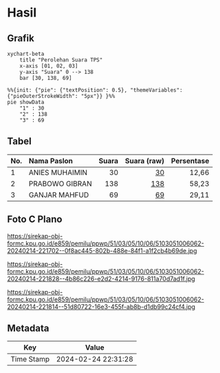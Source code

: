 # Hasil

## Grafik

```mermaid
xychart-beta
    title "Perolehan Suara TPS"
    x-axis [01, 02, 03]
    y-axis "Suara" 0 --> 138
    bar [30, 138, 69]
```

```mermaid
%%{init: {"pie": {"textPosition": 0.5}, "themeVariables": {"pieOuterStrokeWidth": "5px"}} }%%
pie showData
    "1" : 30
    "2" : 138
    "3" : 69
```

## Tabel

| No. | Nama Paslon    | Suara | Suara (raw) | Persentase |
|:--- |:-------------- | -----:| -----------:| ----------:|
| 1   | ANIES MUHAIMIN | 30    | [30][p-1]   | 12,66      |
| 2   | PRABOWO GIBRAN | 138   | [138][p-2]  | 58,23      |
| 3   | GANJAR MAHFUD  | 69    | [69][p-3]   | 29,11      |


[p-1]: https://github.com/gigit-pemilu/pemilu-2024-51-bali/blob/main/pilpres/hitung-suara/sub/51-bali/sub/03-badung/sub/05-kuta-selatan/sub/1006-jimbaran/sub/062-tps/sub/paslon-1.txt
[p-2]: https://github.com/gigit-pemilu/pemilu-2024-51-bali/blob/main/pilpres/hitung-suara/sub/51-bali/sub/03-badung/sub/05-kuta-selatan/sub/1006-jimbaran/sub/062-tps/sub/paslon-2.txt
[p-3]: https://github.com/gigit-pemilu/pemilu-2024-51-bali/blob/main/pilpres/hitung-suara/sub/51-bali/sub/03-badung/sub/05-kuta-selatan/sub/1006-jimbaran/sub/062-tps/sub/paslon-3.txt

## Foto C Plano

https://sirekap-obj-formc.kpu.go.id/e859/pemilu/ppwp/51/03/05/10/06/5103051006062-20240214-221702--0f8ac445-802b-488e-84f1-a1f2cb4b69de.jpg

https://sirekap-obj-formc.kpu.go.id/e859/pemilu/ppwp/51/03/05/10/06/5103051006062-20240214-221828--4b86c226-e2d2-4214-9176-811a70d7ad1f.jpg

https://sirekap-obj-formc.kpu.go.id/e859/pemilu/ppwp/51/03/05/10/06/5103051006062-20240214-221814--51d80722-16e3-455f-ab8b-d1db99c24cf4.jpg


## Metadata

| Key        | Value               |
| ---------- | ------------------- |
| Time Stamp | 2024-02-24 22:31:28 |



